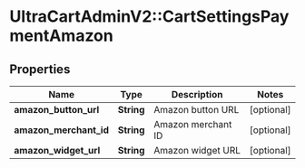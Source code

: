 # UltraCartAdminV2::CartSettingsPaymentAmazon

## Properties
Name | Type | Description | Notes
------------ | ------------- | ------------- | -------------
**amazon_button_url** | **String** | Amazon button URL | [optional] 
**amazon_merchant_id** | **String** | Amazon merchant ID | [optional] 
**amazon_widget_url** | **String** | Amazon widget URL | [optional] 


